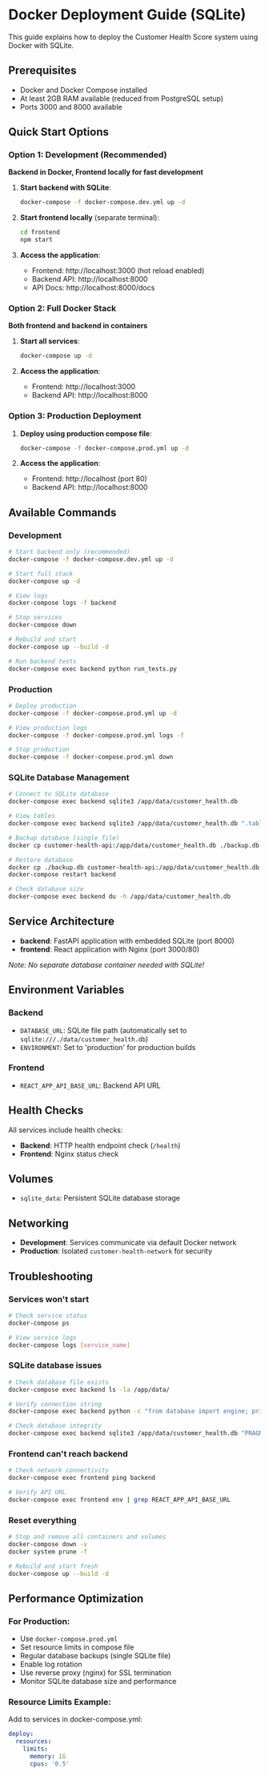 # Docker Deployment Guide (SQLite)

This guide explains how to deploy the Customer Health Score system using Docker with SQLite.

## Prerequisites

- Docker and Docker Compose installed
- At least 2GB RAM available (reduced from PostgreSQL setup)
- Ports 3000 and 8000 available

## Quick Start Options

### Option 1: Development (Recommended)
**Backend in Docker, Frontend locally for fast development**

1. **Start backend with SQLite**:
   ```bash
   docker-compose -f docker-compose.dev.yml up -d
   ```

2. **Start frontend locally** (separate terminal):
   ```bash
   cd frontend
   npm start
   ```

3. **Access the application**:
   - Frontend: http://localhost:3000 (hot reload enabled)
   - Backend API: http://localhost:8000
   - API Docs: http://localhost:8000/docs

### Option 2: Full Docker Stack
**Both frontend and backend in containers**

1. **Start all services**:
   ```bash
   docker-compose up -d
   ```

2. **Access the application**:
   - Frontend: http://localhost:3000
   - Backend API: http://localhost:8000

### Option 3: Production Deployment

1. **Deploy using production compose file**:
   ```bash
   docker-compose -f docker-compose.prod.yml up -d
   ```

2. **Access the application**:
   - Frontend: http://localhost (port 80)
   - Backend API: http://localhost:8000

## Available Commands

### Development
```bash
# Start backend only (recommended)
docker-compose -f docker-compose.dev.yml up -d

# Start full stack
docker-compose up -d

# View logs
docker-compose logs -f backend

# Stop services
docker-compose down

# Rebuild and start
docker-compose up --build -d

# Run backend tests
docker-compose exec backend python run_tests.py
```

### Production
```bash
# Deploy production
docker-compose -f docker-compose.prod.yml up -d

# View production logs
docker-compose -f docker-compose.prod.yml logs -f

# Stop production
docker-compose -f docker-compose.prod.yml down
```

### SQLite Database Management
```bash
# Connect to SQLite database
docker-compose exec backend sqlite3 /app/data/customer_health.db

# View tables
docker-compose exec backend sqlite3 /app/data/customer_health.db ".tables"

# Backup database (single file)
docker cp customer-health-api:/app/data/customer_health.db ./backup.db

# Restore database
docker cp ./backup.db customer-health-api:/app/data/customer_health.db
docker-compose restart backend

# Check database size
docker-compose exec backend du -h /app/data/customer_health.db
```

## Service Architecture

- **backend**: FastAPI application with embedded SQLite (port 8000)
- **frontend**: React application with Nginx (port 3000/80)

*Note: No separate database container needed with SQLite!*

## Environment Variables

### Backend
- `DATABASE_URL`: SQLite file path (automatically set to `sqlite:///./data/customer_health.db`)
- `ENVIRONMENT`: Set to 'production' for production builds

### Frontend
- `REACT_APP_API_BASE_URL`: Backend API URL

## Health Checks

All services include health checks:
- **Backend**: HTTP health endpoint check (`/health`)
- **Frontend**: Nginx status check

## Volumes

- `sqlite_data`: Persistent SQLite database storage

## Networking

- **Development**: Services communicate via default Docker network
- **Production**: Isolated `customer-health-network` for security

## Troubleshooting

### Services won't start
```bash
# Check service status
docker-compose ps

# View service logs
docker-compose logs [service_name]
```

### SQLite database issues
```bash
# Check database file exists
docker-compose exec backend ls -la /app/data/

# Verify connection string
docker-compose exec backend python -c "from database import engine; print(engine.url)"

# Check database integrity
docker-compose exec backend sqlite3 /app/data/customer_health.db "PRAGMA integrity_check;"
```

### Frontend can't reach backend
```bash
# Check network connectivity
docker-compose exec frontend ping backend

# Verify API URL
docker-compose exec frontend env | grep REACT_APP_API_BASE_URL
```

### Reset everything
```bash
# Stop and remove all containers and volumes
docker-compose down -v
docker system prune -f

# Rebuild and start fresh
docker-compose up --build -d
```

## Performance Optimization

### For Production:
- Use `docker-compose.prod.yml`
- Set resource limits in compose file
- Regular database backups (single SQLite file)
- Enable log rotation
- Use reverse proxy (nginx) for SSL termination
- Monitor SQLite database size and performance

### Resource Limits Example:
Add to services in docker-compose.yml:
```yaml
deploy:
  resources:
    limits:
      memory: 1G
      cpus: '0.5'
```